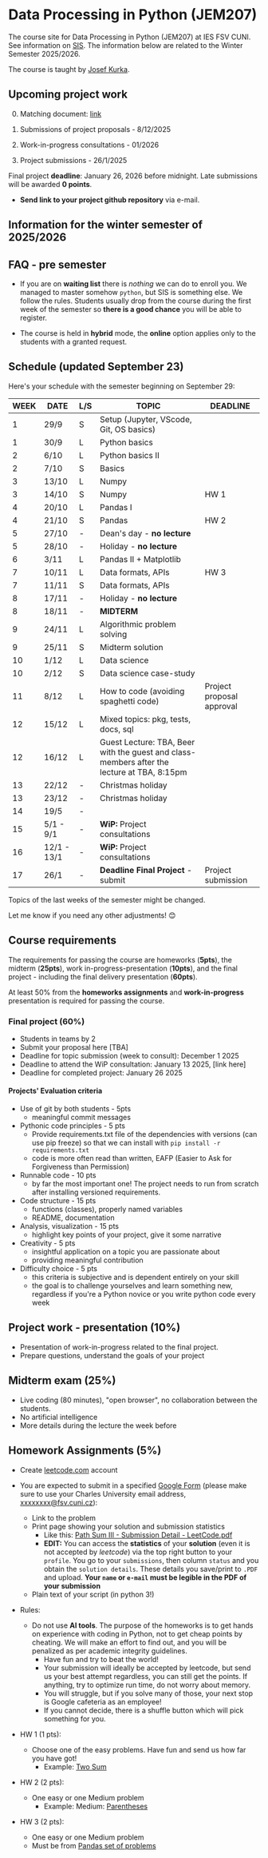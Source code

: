 # Data Processing in Python (JEM207)

The course site for Data Processing in Python (JEM207) at IES FSV CUNI. See information on [SIS](https://is.cuni.cz/studium/predmety/index.php?do=predmet&kod=JEM207). The information below are related to the Winter Semester 2025/2026.

The course is taught by [Josef Kurka](mailto:josef.kurka@fsv.cuni.cz). 

## Upcoming project work

0) Matching document: [link](https://docs.google.com/spreadsheets/d/1i35pSZcNPoxzA7_RwpYkGdjvlNV8YXt2SdojpBzLV-w/edit?usp=sharing)

1) Submissions of project proposals - 8/12/2025
2) Work-in-progress consultations - 01/2026
3) Project submissions - 26/1/2025

Final project **deadline**: January 26, 2026 before midnight. Late submissions will be awarded **0 points**.

- **Send link to your project github repository** via e-mail.

## Information for the winter semester of 2025/2026

## FAQ - pre semester

* If you are on **waiting list** there is *nothing* we can do to enroll you. We managed to master somehow `python`, but SIS is something else. We follow the rules. Students usually drop from the course during the first week of the semester so **there is a good chance** you will be able to register.

* The course is held in **hybrid** mode, the **online** option applies only to the students with a granted request.

## Schedule (updated September 23)

Here's your schedule with the semester beginning on September 29:  

| WEEK | DATE | L/S | TOPIC | DEADLINE |
| --- | --- | --- | --- | --- |
| 1 | 29/9 | S | Setup (Jupyter, VScode, Git, OS basics) | |
| 1 | 30/9 | L | Python basics | |
| 2 | 6/10 | L | Python basics II | |
| 2 | 7/10 | S | Basics | |
| 3 | 13/10 | L | Numpy | |
| 3 | 14/10 | S | Numpy | HW 1 |
| 4 | 20/10 | L | Pandas I | |
| 4 | 21/10 | S | Pandas | HW 2 |
| 5 | 27/10 | - | Dean's day - **no lecture** | |
| 5 | 28/10 | - | Holiday - **no lecture** | |
| 6 | 3/11 | L | Pandas II + Matplotlib | |
| 7 | 10/11 | L | Data formats, APIs | HW 3 |
| 7 | 11/11 | S | Data formats, APIs | |
| 8 | 17/11 | - | Holiday - **no lecture** | |
| 8 | 18/11 | - | **MIDTERM** | |
| 9 | 24/11 | L | Algorithmic problem solving | |
| 9 | 25/11 | S | Midterm solution | |
| 10 | 1/12 | L | Data science | |
| 10 | 2/12 | S | Data science case-study | |
| 11 | 8/12 | L | How to code (avoiding spaghetti code) | Project proposal approval |
| 12 | 15/12 | L | Mixed topics: pkg, tests, docs, sql |  |
| 12 | 16/12 | L | Guest Lecture: TBA, Beer with the guest and class-members after the lecture at TBA, 8:15pm | |
| 13 | 22/12 | - | Christmas holiday | |
| 13 | 23/12 | - | Christmas holiday | |
| 14 | 19/5 | - | | | |
| 15 | 5/1 - 9/1 | - | **WiP:** Project consultations | |
| 16 | 12/1 - 13/1 | - | **WiP:** Project consultations | |
| 17 | 26/1 | - | **Deadline Final Project** - submit | Project submission |

Topics of the last weeks of the semester might be changed.

Let me know if you need any other adjustments! 😊
  
## Course requirements

The requirements for passing the course are homeworks (**5pts**), the midterm (**25pts**), work in-progress-presentation (**10pts**), and the final project - including the final delivery presentation (**60pts**).

At least 50% from the **homeworks assignments** and **work-in-progress** presentation is required for passing the course.

### Final project (60%)

* Students in teams by 2
* Submit your proposal here [TBA]
* Deadline for topic submission (week to consult): December 1 2025
* Deadline to attend the WiP consultation: January 13 2025, [link here]
* Deadline for completed project: January 26 2025 

#### Projects' Evaluation criteria

* Use of git by both students - 5pts
  * meaningful commit messages
* Pythonic code principles - 5 pts
  * Provide requirements.txt file of the dependencies with versions (can use pip freeze) so that we can install with `pip install -r requirements.txt`
  * code is more often read than written, EAFP (Easier to Ask for Forgiveness than Permission)
* Runnable code - 10 pts
  * by far the most important one! The project needs to run from scratch after installing versioned requirements.
* Code structure - 15 pts
  * functions (classes), properly named variables
  * README, documentation
* Analysis, visualization - 15 pts
  * highlight key points of your project, give it some narrative
* Creativity - 5 pts
  * insightful application on a topic you are passionate about
  * providing meaningful contribution
* Difficulty choice - 5 pts
  * this criteria is subjective and is dependent entirely on your skill
  * the goal is to challenge yourselves and learn something new, regardless if you're a Python novice or you write python code every week

## Project work - presentation (10%)

* Presentation of work-in-progress related to the final project.
* Prepare questions, understand the goals of your project

## Midterm exam (25%)

* Live coding (80 minutes), "open browser", no collaboration between the students.
* No artificial intelligence
* More details during the lecture the week before

## Homework Assignments (5%)

* Create [leetcode.com](https://leetcode.com) account
* You are expected to submit in a specified [Google Form](https://docs.google.com/forms/d/e/1FAIpQLSe2k1chlBD3ptVidr61n_asc0KGk7bXv1EINDw88h9sAIAmlw/viewform?usp=dialog) (please make sure to use your Charles University email address, xxxxxxxx@fsv.cuni.cz):
  * Link to the problem
  * Print page showing your solution and submission statistics
    * Like this: [Path Sum III - Submission Detail - LeetCode.pdf](/PathSumIII-SubmissionDetail-LeetCode.pdf)
    * **EDIT:** You can access the **statistics** of your **solution** (even it is not accepted by *leetcode*) via the top right button to your `profile`. You go to your `submissions`, then column `status` and you obtain the `solution details`. These details you save/print to `.PDF` and upload. **Your `name` or `e-mail` must be legible in the PDF of your submission**
  * Plain text of your script (in python 3!)

* Rules:
  * Do not use **AI tools**. The purpose of the homeworks is to get hands on experience with coding in Python, not to get cheap points by cheating. We will make an effort to find out, and you will be penalized as per academic integrity guidelines. 
    * Have fun and try to beat the world!
    * Your submission will ideally be accepted by leetcode, but send us your best attempt regardless, you can still get the points. If anything, try to optimize run time, do not worry about memory.
    * You will struggle, but if you solve many of those, your next stop is Google cafeteria as an employee!
    * If you cannot decide, there is a shuffle button which will pick something for you.

* HW 1 (1 pts):
  * Choose one of the easy problems. Have fun and send us how far you have got!
    * Example: [Two Sum](https://leetcode.com/problems/two-sum/)
* HW 2 (2 pts):
  * One easy or one Medium problem
    * Example: Medium: [Parentheses](https://leetcode.com/problems/generate-parentheses/)
* HW 3 (2 pts):
  * One easy or one Medium problem
  * Must be from [Pandas set of problems](https://leetcode.com/problemset/pandas/)
